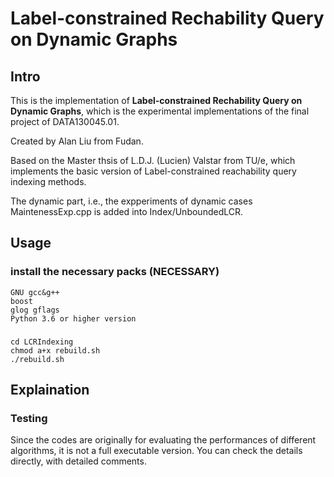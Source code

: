 # Label-constrained Rechability Query on Dynamic Graphs

## Intro

This is the implementation of **Label-constrained Rechability Query on Dynamic Graphs**, which is the experimental implementations of the final project of DATA130045.01.

Created by Alan Liu from Fudan.

Based on the Master thsis of L.D.J. (Lucien) Valstar from TU/e, which implements the basic version of Label-constrained reachability query indexing methods.

The dynamic part, i.e., the expperiments of dynamic cases MaintenessExp.cpp is added into Index/UnboundedLCR.

## Usage

### install the necessary packs (NECESSARY)

```
GNU gcc&g++
boost
glog gflags
Python 3.6 or higher version

```
###
```
cd LCRIndexing
chmod a+x rebuild.sh
./rebuild.sh
```


## Explaination

### Testing
Since the codes are originally for evaluating the performances of different algorithms, it is not a full executable version.
You can check the details directly, with detailed comments.